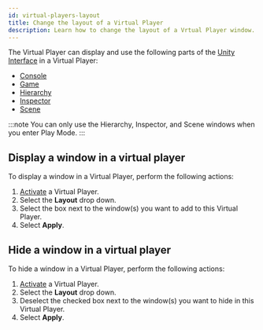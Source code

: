 ```yaml
---
id: virtual-players-layout
title: Change the layout of a Virtual Player
description: Learn how to change the layout of a Vrtual Player window.
---
```


The Virtual Player can display and use the following parts of the [Unity Interface](https://docs.unity3d.com/Manual/UsingTheEditor.html) in a Virtual Player:
- [Console](https://docs.unity3d.com/Manual/Console.html)
- [Game](https://docs.unity3d.com/Manual/GameView.html)
- [Hierarchy](https://docs.unity3d.com/Manual/Hierarchy.html)
- [Inspector](https://docs.unity3d.com/Manual/UsingTheInspector.html)
- [Scene](https://docs.unity3d.com/Manual/UsingTheSceneView.html)

:::note
You can only use the Hierarchy, Inspector, and Scene windows when you enter Play Mode.
:::

## Display a window in a virtual player

To display a window in a Virtual Player, perform the following actions: 

1. [Activate](../virtual-players/virtual-players-enable) a Virtual Player.
2. Select the **Layout** drop down.
3. Select the box next to the window(s) you want to add to this Virtual Player.
4. Select **Apply**.

## Hide a window in a virtual player

To hide a window in a Virtual Player, perform the following actions: 

1. [Activate](../virtual-players/virtual-players-enable) a Virtual Player.
2. Select the **Layout** drop down.
3. Deselect the checked box next to the window(s) you want to hide in this Virtual Player.
4. Select **Apply**.
